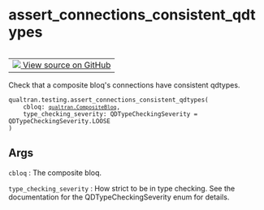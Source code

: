 # assert_connections_consistent_qdtypes


<table class="tfo-notebook-buttons tfo-api nocontent" align="left">
<td>
  <a target="_blank" href="https://github.com/quantumlib/Qualtran/blob/main/qualtran/testing.py#L146-L163">
    <img src="https://www.tensorflow.org/images/GitHub-Mark-32px.png" />
    View source on GitHub
  </a>
</td>
</table>



Check that a composite bloq's connections have consistent qdtypes.


<pre class="devsite-click-to-copy prettyprint lang-py tfo-signature-link">
<code>qualtran.testing.assert_connections_consistent_qdtypes(
    cbloq: <a href="../../qualtran/CompositeBloq.html"><code>qualtran.CompositeBloq</code></a>,
    type_checking_severity: QDTypeCheckingSeverity = QDTypeCheckingSeverity.LOOSE
)
</code></pre>



<!-- Placeholder for "Used in" -->


<h2 class="add-link">Args</h2>

`cbloq`<a id="cbloq"></a>
: The composite bloq.

`type_checking_severity`<a id="type_checking_severity"></a>
: How strict to be in type checking. See the documentation
  for the QDTypeCheckingSeverity enum for details.


